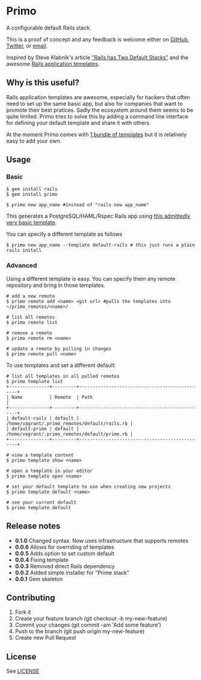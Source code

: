# Primo

A configurable default Rails stack.

This is a proof of concept and any feedback is welcome either on [GitHub](https://github.com/cbetta/primo/issues), [Twitter](http://twitter.com/cbetta), or [email](mailto:primo@cgb.im).

Inspired by Steve Klabnik's article ["Rails has Two Default Stacks"](http://words.steveklabnik.com/rails-has-two-default-stacks) and the awesome [Rails application templates](http://edgeguides.rubyonrails.org/rails_application_templates.html#gem-args).

## Why is this useful?

Rails application templates are awesome, especially for hackers that often need to set up the same basic app, but also for companies that want to promote their best pratices. Sadly the ecosystem around them seems to be quite limited. Primo tries to solve this by adding a command line interface for defining your default template and share it with others.

At the moment Primo comes with [1 bundle of templates](https://github.com/cbetta/primo-templates) but it is relatively easy to add your own.

## Usage

### Basic

    $ gem install rails
    $ gem install primo

    $ primo new app_name #instead of "rails new app_name"

This generates a PostgreSQL/HAML/Rspec Rails app using [this admittedly very basic template](https://github.com/cbetta/primo-templates/blob/master/prime.rb).

You can specify a different template as follows

    $ primo new app_name --template default-rails # this just runs a plain rails install

### Advanced

Using a different template is easy. You can specify them any remote repository and bring in those templates.

    # add a new remote
    $ primo remote add <name> <git url> #pulls the templates into ~/primo_remotes/<name>/

    # list all remotes
    $ primo remote list

    # remove a remote
    $ primo remote rm <name>

    # update a remote by pulling in changes
    $ primo remote pull <name>

To use templates and set a different default:

    # list all templates in all pulled remotes
    $ primo template list
    +---------------+---------+-----------------------------------------------+
    | Name          | Remote  | Path                                          |
    +---------------+---------+-----------------------------------------------+
    | default-rails | default | /home/vagrant/.primo_remotes/default/rails.rb |
    | default-prime | default | /home/vagrant/.primo_remotes/default/prime.rb |
    +---------------+---------+-----------------------------------------------+

    # view a template content
    $ primo template show <name>

    # open a template in your editor
    $ primo template open <name>

    # set your default template to use when creating new projects
    $ primo template default <name>

    # see your current default
    $ primo template default

## Release notes

* **0.1.0** Changed syntax. Now uses infrastructure that supports remotes
* **0.0.6** Allows for overriding of templates
* **0.0.5** Adds option to set custom default
* **0.0.4** Fixing template
* **0.0.3** Removed direct Rails dependency
* **0.0.2** Added simple installer for "Prime stack"
* **0.0.1** Gem skeleton

## Contributing

1. Fork it
2. Create your feature branch (git checkout -b my-new-feature)
3. Commit your changes (git commit -am 'Add some feature')
4. Push to the branch (git push origin my-new-feature)
5. Create new Pull Request

## License

See [LICENSE](https://github.com/cbetta/primo/blob/master/LICENSE)

